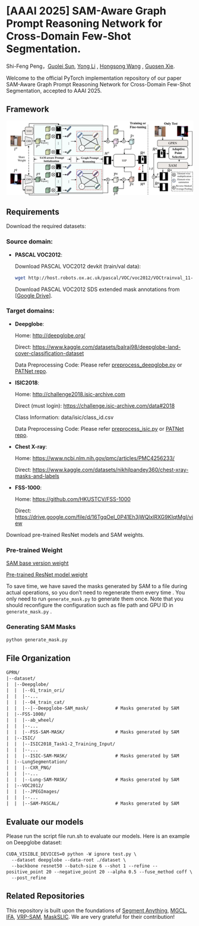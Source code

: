 # [AAAI 2025] SAM-Aware Graph Prompt Reasoning Network for Cross-Domain Few-Shot Segmentation.

Shi-Feng Peng，[Guolei Sun](https://scholar.google.ae/citations?user=qd8Blw0AAAAJ&hl=en), [Yong Li](https://scholar.google.com.hk/citations?user=HRBTJYYAAAAJ&hl=zh-CN) , [Hongsong Wang](https://scholar.google.com/citations?user=LzQnGacAAAAJ&hl=en) ,  [Guosen Xie](https://scholar.google.com/citations?user=LKaWa9gAAAAJ&hl=en).

Welcome to the official PyTorch implementation repository of our paper SAM-Aware Graph Prompt Reasoning Network for Cross-Domain Few-Shot Segmentation, accepted to AAAI 2025.



## Framework

![](framework.png)



## Requirements

Download the required datasets:

### Source domain: 
* **PASCAL VOC2012**:

    Download PASCAL VOC2012 devkit (train/val data):
    ```bash
    wget http://host.robots.ox.ac.uk/pascal/VOC/voc2012/VOCtrainval_11-May-2012.tar
    ```
    Download PASCAL VOC2012 SDS extended mask annotations from [[Google Drive](https://drive.google.com/file/d/10zxG2VExoEZUeyQl_uXga2OWHjGeZaf2/view?usp=sharing)].

### Target domains: 
* **Deepglobe**:
  
    Home: http://deepglobe.org/

    Direct: https://www.kaggle.com/datasets/balraj98/deepglobe-land-cover-classification-dataset   

    Data Preprocessing Code: Please refer [preprocess_deepglobe.py](https://github.com/niejiahao1998/IFA/tree/master/data/preprocess_deepglobe.py) or [PATNet repo](https://github.com/slei109/PATNet).

* **ISIC2018**:
  
    Home: http://challenge2018.isic-archive.com

    Direct (must login): https://challenge.isic-archive.com/data#2018

    Class Information: data/isic/class_id.csv

    Data Preprocessing Code: Please refer [preprocess_isic.py](https://github.com/niejiahao1998/IFA/tree/master/data/preprocess_isic.py) or [PATNet repo](https://github.com/slei109/PATNet).

* **Chest X-ray**:
  
    Home: https://www.ncbi.nlm.nih.gov/pmc/articles/PMC4256233/

    Direct: https://www.kaggle.com/datasets/nikhilpandey360/chest-xray-masks-and-labels

* **FSS-1000**:
  
    Home: https://github.com/HKUSTCV/FSS-1000

    Direct: https://drive.google.com/file/d/16TgqOeI_0P41Eh3jWQlxlRXG9KIqtMgI/view
    
    

 Download pre-trained ResNet models  and SAM weights.

### Pre-trained Weight
[SAM base version weight](https://dl.fbaipublicfiles.com/segment_anything/sam_vit_b_01ec64.pth)

[Pre-trained ResNet model weight](https://drive.google.com/drive/folders/1oeDfNks2ToOlsDlMArozLx2z2l1QDP51)



To save time, we have saved the masks generated by SAM to a file during actual operations, so you don’t need to regenerate them every time . You only need to run `generate_mask.py` to generate them once. Note that you should reconfigure the configuration such as file path and GPU ID in `generate_mask.py` .

### Generating SAM Masks

```
python generate_mask.py
```



## File Organization

```
GPRN/
|--dataset/
|  |--Deepglobe/
|  |  |--01_train_ori/
|  |  |--...
|  |  |--04_train_cat/
|  |  |--|--Deepglobe-SAM_mask/          # Masks generated by SAM
|  |--FSS-1000/
|  |  |--ab_wheel/
|  |  |--...
|  |  |--FSS-SAM-MASK/                   # Masks generated by SAM
|  |--ISIC/
|  |  |--ISIC2018_Task1-2_Training_Input/
|  |  |--...
|  |  |--ISIC-SAM-MASK/                  # Masks generated by SAM
|  |--LungSegmentation/
|  |  |--CXR_PNG/
|  |  |--...
|  |  |--Lung-SAM-MASK/                  # Masks generated by SAM
|  |--VOC2012/
|  |  |--JPEGImages/
|  |  |--...
|  |  |--SAM-PASCAL/                     # Masks generated by SAM
```



## Evaluate our models
Please run the script file run.sh to evaluate our models.  Here is an example on Deepglobe dataset:

```
CUDA_VISIBLE_DEVICES=0 python -W ignore test.py \
  --dataset deepglobe --data-root ./dataset \
  --backbone resnet50 --batch-size 6 --shot 1 --refine --positive_point 20 --negative_point 20 --alpha 0.5 --fuse_method coff \
  --post_refine
```



## Related Repositories

This repository is built upon the foundations of [Segment Anything](https://github.com/facebookresearch/segment-anything), [MGCL](https://github.com/LiShuo1001/MGCL), [IFA](https://github.com/niejiahao1998/IFA), [VRP-SAM](https://github.com/syp2ysy/VRP-SAM), [MaskSLIC](https://github.com/benjaminirving/maskSLIC). We are very grateful for their contribution!



